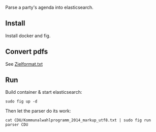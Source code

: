 Parse a party's agenda into elasticsearch.

## Install

Install docker and fig.

## Convert pdfs

See [Zielformat.txt](zielformat.txt)

## Run

Build container & start elasticsearch:

    sudo fig up -d

Then let the parser do its work:

    cat CDU/Kommunalwahlprogramm_2014_markup_utf8.txt | sudo fig run parser CDU
